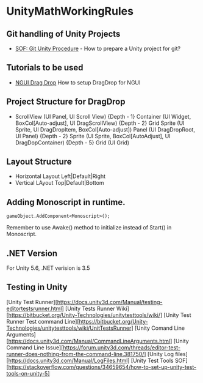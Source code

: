 # UnityMathWorkingRules

## Git handling of Unity Projects
* [SOF: Git Unity Procedure](https://stackoverflow.com/questions/21573405/how-to-prepare-a-unity-project-for-git) - How to prepare a Unity project for git? 

## Tutorials to be used 
* [NGUI Drag Drop](https://www.youtube.com/watch?v=UK3aMHRfgcw) How to setup DragDrop for NGUI


## Project Structure for DragDrop
*   ScrollView (UI Panel, UI Scroll View) {Depth - 1}
		Container (UI Widget, BoxCol[Auto-adjust], UI DragScrollView) {Depth - 2}
		Grid
			Sprite  (UI Sprite, UI DragDropItem, BoxCol[Auto-adjust])
	Panel (UI DragDropRoot, UI Panel) {Depth - 2}
	Sprite (UI Sprite, BoxCol[AutoAdjust], UI DragDopContainer) {Depth - 5}
		Grid (UI Grid) 


## Layout Structure
* Horizontal Layout 
	Left|Default|Right
* Vertical LAyout
	Top|Default|Bottom

## Adding Monoscript in runtime. 

```
gameObject.AddComponent<Monoscript>();
```
Remember to use Awake() method to initialize instead of Start() in Monoscript.

## .NET Version 

For Unity 5.6, .NET verision is 3.5

## Testing in Unity
[Unity Test Runner][https://docs.unity3d.com/Manual/testing-editortestsrunner.html]
[Unity Tests Runner Wiki][https://bitbucket.org/Unity-Technologies/unitytesttools/wiki/]
[Unity Test Runner Test command Line][https://bitbucket.org/Unity-Technologies/unitytesttools/wiki/UnitTestsRunner]
[Unity Comand Line Arguments][https://docs.unity3d.com/Manual/CommandLineArguments.html]
[Unity Command Line Issue][https://forum.unity3d.com/threads/editor-test-runner-does-nothing-from-the-command-line.381750/]
[Unity Log files][https://docs.unity3d.com/Manual/LogFiles.html]
[Unity Test Tools SOF][https://stackoverflow.com/questions/34659654/how-to-set-up-unity-test-tools-on-unity-5]